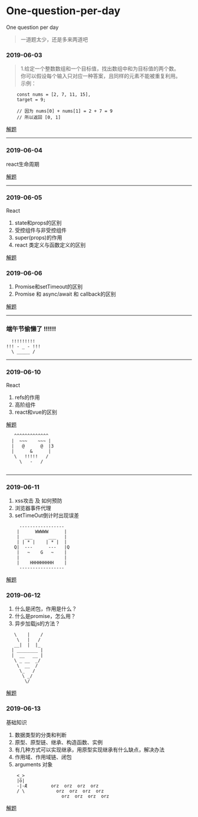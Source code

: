 # One-question-per-day
One question per day

> 一道题太少，还是多来两道吧

### 2019-06-03
> 1.给定一个整数数组和一个目标值，找出数组中和为目标值的两个数。   
>你可以假设每个输入只对应一种答案，且同样的元素不能被重复利用。   
>示例：   
```
    const nums = [2, 7, 11, 15], 
    target = 9;

    // 因为 nums[0] + nums[1] = 2 + 7 = 9
    // 所以返回 [0, 1]
```
[解题](https://github.com/hanfengmi/One-question-per-day/issues/1)

***  

### 2019-06-04

react生命周期   

[解题](https://github.com/hanfengmi/One-question-per-day/issues/2)

---
### 2019-06-05

React 

1. state和props的区别
2. 受控组件与非受控组件
3. super(props)的作用
4. react 类定义与函数定义的区别


[解题](https://github.com/hanfengmi/One-question-per-day/issues/3)

### 2019-06-06

1. Promise和setTimeout的区别
2. Promise 和 async/await 和 callback的区别 


[解题](https://github.com/hanfengmi/One-question-per-day/issues/4)

***
### 端午节偷懒了 !!!!!!
```
  !!!!!!!!!   
!!! - _ - !!!   
  \ _____ /
```
***
### 2019-06-10

React

1. refs的作用
2. 高阶组件
3. react和vue的区别

[解题](https://github.com/hanfengmi/One-question-per-day/issues/5)

```
   ^^^^^^^^^^^^^ 
  |  ~~~    ~~~ |
  |   @      @  |3
  |      &      |
   \   !!!!!   /
     \   -   /
        
```
***
### 2019-06-11
1. xss攻击 及 如何预防
2. 浏览器事件代理
3. setTimeOut倒计时出现误差

```
     -----------------
    |      WWWWW      |
    |  ___      ___   |
    | | * |    | * |  |
   Q|  ---      ---   |Q
    |   ~    G   ~    |
    |                 |
    |    HHHHHHHHH    |
     -----------------
```
[解题](https://github.com/hanfengmi/One-question-per-day/issues/6)

### 2019-06-12
1. 什么是闭包，作用是什么？
2. 什么是promise，怎么用？
3. 异步加载js的方法？
```
   \    |    /
    \   |   /
   __|  |  |_
  | ________ |
  |  __   __ |
   \ _ __  _/
    \  __  /
     \_   /
      \ _/
       \/
```
[解题](https://github.com/hanfengmi/One-question-per-day/issues/7)

### 2019-06-13
基础知识

1. 数据类型的分类和判断
2. 原型、原型链、继承、构造函数、实例
3. 有几种方式可以实现继承，用原型实现继承有什么缺点，解决办法
4. 作用域、作用域链、闭包
5. arguments 对象
```
    <_>
    |ö|        
    -|-Æ         orz  orz  orz  orz
    / \            orz  orz  orz  orz 
                     orz  orz  orz  orz
```
[解题](https://github.com/hanfengmi/One-question-per-day/issues/8)





